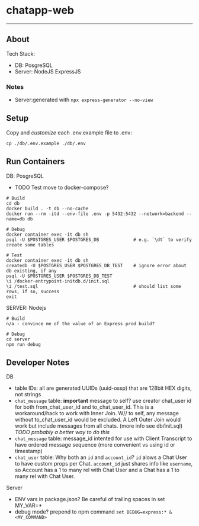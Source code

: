 # chatapp-web

------------------------------------------------------------------

## About

Tech Stack:
- DB: PosgreSQL
- Server: NodeJS ExpressJS

### Notes

- Server:generated with `npx express-generator --no-view`


## Setup

Copy and *customize* each .env.example file to .env:
```
cp ./db/.env.example ./db/.env
```


## Run Containers

DB: PosgreSQL
- TODO Test move to docker-compose?
```
# Build
cd db
docker build . -t db --no-cache
docker run --rm -itd --env-file .env -p 5432:5432 --network=backend --name=db db

# Debug
docker container exec -it db sh
psql -U $POSTGRES_USER $POSTGRES_DB             # e.g. `\dt` to verify create some tables

# Test
docker container exec -it db sh
createdb -U $POSTGRES_USER $POSTGRES_DB_TEST    # ignore error about db existing, if any
psql -U $POSTGRES_USER $POSTGRES_DB_TEST
\i /docker-entrypoint-initdb.d/init.sql
\i /test.sql                                    # should list some rows, if so, success
exit
```

SERVER: Nodejs
```
# Build
n/a - convince me of the value of an Express prod build?

# Debug
cd server
npm run debug

```

## Developer Notes

DB
- table IDs: all are generated UUIDs (uuid-ossp) that are 128bit HEX digits, not strings
- `chat_message` table: **important** message to self? use creator chat_user id for both from_chat_user_id and to_chat_user_id. This is a workaround/hack to work with Inner Join. W// to self, any message without to_chat_user_id would be excluded. A Left Outer Join would work but include messages from all chats. (more info see db/init.sql) *TODO probably a better way to do this*
- `chat_message` table: message_id intented for use with Client Transcript to have ordered message sequence (more convenient vs using id or timestamp)
- `chat_user` table: Why both an `id` and `account_id`? `id` alows a Chat User to have custom props per Chat. `account_id` just shares info like `username`, so Account has a 1 to many rel with Chat User and a Chat has a 1 to many rel  with Chat User.

Server
- ENV vars in package.json? Be careful of trailing spaces in set MY_VAR=*
- debug mode? prepend to npm command `set DEBUG=express:* & <MY_COMMAND>`